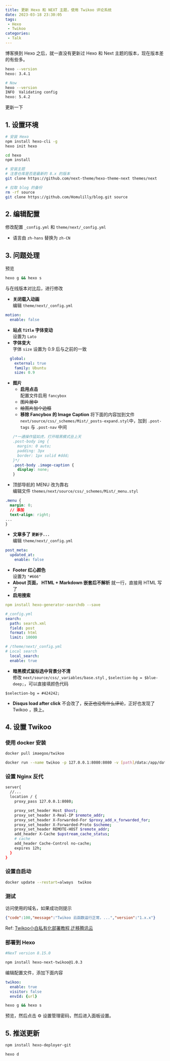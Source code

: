 ```yaml
---
title: 更新 Hexo 和 NEXT 主题，使用 Twikoo 评论系统 
date: 2023-03-18 23:30:05
tags: 
 - Hexo
 - Twikoo
categories:
 - Talk
---
```

博客换到 Hexo 之后，就一直没有更新过 Hexo 和 Next 主题的版本，现在版本差的有些多。    
```sh
hexo --version
hexo: 3.4.1

# Now
hexo --version
INFO  Validating config
hexo: 5.4.2
```
更新一下 
<!--more--> 

## 1. 设置环境

```sh
# 安装 Hexo
npm install hexo-cli -g
hexo init hexo

cd hexo
npm install

# 安装主题
# 注意仓库是否是最新的 8.x 的版本
git clone https://github.com/next-theme/hexo-theme-next themes/next

# 拉取 blog 的备份
rm -rf source
git clone https://github.com/Homulilly/blog.git source
```

## 2. 编辑配置
修改配置 `_config.yml` 和 `theme/next/_config.yml`   
- 语言由 `zh-hans` 替换为 `zh-CN`

## 3. 问题处理
预览
```sh
hexo g && hexo s
```
与在线版本对比后，进行修改

- **关闭载入动画**  
编辑 `theme/next/_config.yml` 
```yml
motion:
  enable: false
```
- **站点 `Title` 字体变动**  
设置为 `Lato` 
- **字体变大**  
字体 `size` 设置为 0.9 后与之前的一致
```yml
  global:
    external: true
    family: Ubuntu
    size: 0.9
```
- **图片** 
  - **启用点击**  
  配置文件启用 `fancybox` 
  - ~~图片居中~~
  - ~~给图片加个边框~~    
  - **移除 Fancybox 的 Image Caption** 
  将下面的内容加到文件 `next/source/css/_schemes/Mist/_posts-expand.styl`中，加到 `.post-tags` 与 `.post-nav` 中间
  ```css
  /*一通操作猛如虎，打开暗黑模式丑上天  
  .post-body img {
    margin: 0 auto;
    padding: 3px
    border: 1px solid #ddd;
  }*/
  .post-body .image-caption {
    display: none;
  }
  ```
- 顶部导航的 MENU 改为靠右  
编辑文件 `themes/next/source/css/_schemes/Mist/_menu.styl`  
```css
.menu {
  margin: 0;
  // 添加
  text-align: right;
...
}
```

- **文章多了 `更新于...`**  
编辑 `theme/next/_config.yml`
```yml
post_meta:
  updated_at:
    enable: false
```
- **Footer 红心颜色**  
设置为 `"#666"`
- **About 页面， HTML + Markdown 嵌套后不解析**
就一行，直接用 HTML 写了
- **启用搜索**
```yml
npm install hexo-generator-searchdb --save

#_config.yml
search:
  path: search.xml
  field: post
  format: html
  limit: 10000

# /theme/next/_config.yml
# Local search
  local_search:
  enable: true
```
- **暗黑模式鼠标选中背景分不清**  
修改 `next/source/css/_variables/base.styl` , `$selection-bg = $blue-deep;`，可以直接填颜色代码 
```
$selection-bg = #424242;
```

- **Disqus load after click**
不会改了，~~反正也没有什么评论~~，正好也发现了 Twikoo ，换上。  

## 4. 设置 Twikoo

### 使用 docker 安装
```sh
docker pull imaegoo/twikoo

docker run --name twikoo -p 127.0.0.1:8080:8080 -v [path]/data:/app/data -d imaegoo/twikoo
```

### 设置 Nginx 反代
```bash
server{
  //...
  location / {
    proxy_pass 127.0.0.1:8080;

    proxy_set_header Host $host;
    proxy_set_header X-Real-IP $remote_addr;
    proxy_set_header X-Forwarded-For $proxy_add_x_forwarded_for;
    proxy_set_header X-Forwarded-Proto $scheme;
    proxy_set_header REMOTE-HOST $remote_addr;
    add_header X-Cache $upstream_cache_status;
    # cache
    add_header Cache-Control no-cache;
    expires 12h;
  }
}    
```
### 设置自启动  
```sh
docker update --restart=always  twikoo 
```

### 测试
访问使用的域名，如果成功则提示

```json
{"code":100,"message":"Twikoo 云函数运行正常，...","version":"1.x.x"}
```

Ref: [Twikoo小白私有化部署教程,迁移腾讯云](https://xiaoniuhululu.com/2022-08-09_twikoo_privatization_deployment_tutorial/)

### 部署到 Hexo 

```sh
#NexT version 8.15.0 

npm install hexo-next-twikoo@1.0.3
```

编辑配置文件，添加下面内容
```yml
twikoo:
  enable: true
  visitor: false
  envId: {url}
```

```sh
hexo g && hexo s
```

预览，然后点击 ⚙ 设置管理密码，然后进入面板设置。

## 5. 推送更新

```sh
npm install hexo-deployer-git

hexo d
```
